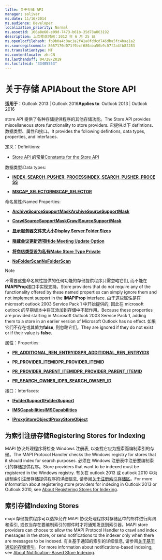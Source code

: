 ```yaml
---
title: 关于存储 API
manager: soliver
ms.date: 11/16/2014
ms.audience: Developer
localization_priority: Normal
ms.assetid: 166a8e60-e09d-7473-b61b-35d78a863192
description: 上次修改时间：2012 年 6 月 25 日
ms.openlocfilehash: fb9b0a4c8ac1a2f41a0fddcd746dba5fc4bae1a2
ms.sourcegitcommit: 8657170d071f9bcf680aba50b9c07f2a4fb82283
ms.translationtype: MT
ms.contentlocale: zh-CN
ms.lasthandoff: 04/28/2019
ms.locfileid: "33405553"
---
```

# <a name="about-the-store-api"></a><span data-ttu-id="528f3-103">关于存储 API</span><span class="sxs-lookup"><span data-stu-id="528f3-103">About the Store API</span></span>

  
  
<span data-ttu-id="528f3-104">**适用于**：Outlook 2013 | Outlook 2016</span><span class="sxs-lookup"><span data-stu-id="528f3-104">**Applies to**: Outlook 2013 | Outlook 2016</span></span> 
  
<span data-ttu-id="528f3-105">store API 提供了各种存储提供程序的其他存储功能。</span><span class="sxs-lookup"><span data-stu-id="528f3-105">The Store API provides miscellaneous store functionality to store providers.</span></span> <span data-ttu-id="528f3-106">它提供以下 defintions、数据类型、属性和接口。</span><span class="sxs-lookup"><span data-stu-id="528f3-106">It provides the following defintions, data types, properties, and interfaces.</span></span>
  
<span data-ttu-id="528f3-107">定义：</span><span class="sxs-lookup"><span data-stu-id="528f3-107">Definitions:</span></span>
  
- [<span data-ttu-id="528f3-108">Store API 的常量</span><span class="sxs-lookup"><span data-stu-id="528f3-108">Constants for the Store API</span></span>](mapi-constants.md)
    
<span data-ttu-id="528f3-109">数据类型:</span><span class="sxs-lookup"><span data-stu-id="528f3-109">Data types:</span></span>
  
- <span data-ttu-id="528f3-110">**[INDEX_SEARCH_PUSHER_PROCESS](index_search_pusher_process.md)**</span><span class="sxs-lookup"><span data-stu-id="528f3-110">**[INDEX_SEARCH_PUSHER_PROCESS](index_search_pusher_process.md)**</span></span>
    
- <span data-ttu-id="528f3-111">**[MSCAP_SELECTOR](mscap_selector.md)**</span><span class="sxs-lookup"><span data-stu-id="528f3-111">**[MSCAP_SELECTOR](mscap_selector.md)**</span></span>
    
<span data-ttu-id="528f3-112">命名属性:</span><span class="sxs-lookup"><span data-stu-id="528f3-112">Named Properties:</span></span>
  
- <span data-ttu-id="528f3-113">**[ArchiveSourceSupportMask](archivesourcesupportmask.md)**</span><span class="sxs-lookup"><span data-stu-id="528f3-113">**[ArchiveSourceSupportMask](archivesourcesupportmask.md)**</span></span>
    
- <span data-ttu-id="528f3-114">**[CrawlSourceSupportMask](crawlsourcesupportmask.md)**</span><span class="sxs-lookup"><span data-stu-id="528f3-114">**[CrawlSourceSupportMask](crawlsourcesupportmask.md)**</span></span>
    
- <span data-ttu-id="528f3-115">**[显示服务器文件夹大小](display-server-folder-sizes-property.md)**</span><span class="sxs-lookup"><span data-stu-id="528f3-115">**[Display Server Folder Sizes](display-server-folder-sizes-property.md)**</span></span>
    
- <span data-ttu-id="528f3-116">**[隐藏会议更新选项](hide-meeting-update-option-property.md)**</span><span class="sxs-lookup"><span data-stu-id="528f3-116">**[Hide Meeting Update Option](hide-meeting-update-option-property.md)**</span></span>
    
- <span data-ttu-id="528f3-117">**[将商店类型设为私有](make-store-type-private-property.md)**</span><span class="sxs-lookup"><span data-stu-id="528f3-117">**[Make Store Type Private](make-store-type-private-property.md)**</span></span>
    
- <span data-ttu-id="528f3-118">**[NoFolderScan](nofolderscan.md)**</span><span class="sxs-lookup"><span data-stu-id="528f3-118">**[NoFolderScan](nofolderscan.md)**</span></span>
    
> [!NOTE]
> <span data-ttu-id="528f3-119">不需要这些命名属性提供的任何功能的存储提供程序只需忽略它们, 而不能在**IMAPIProp**接口中实现支持。</span><span class="sxs-lookup"><span data-stu-id="528f3-119">Store providers that do not require any of the functionality offered by these named properties can simply ignore them and not implement support in the **IMAPIProp** interface.</span></span> <span data-ttu-id="528f3-120">由于这些属性是在 microsoft outlook 2003 Service Pack 1 中开始提供的, 因此在 microsoft outlook 的早期版本中将其添加到存储中不起作用。</span><span class="sxs-lookup"><span data-stu-id="528f3-120">Because these properties are provided starting in Microsoft Outlook 2003 Service Pack 1, adding them to a store in an earlier version of Microsoft Outlook has no effect.</span></span> <span data-ttu-id="528f3-121">如果它们不存在或其值为**false**, 则忽略它们。</span><span class="sxs-lookup"><span data-stu-id="528f3-121">They are ignored if they do not exist or if their value is **false**.</span></span> 
  
<span data-ttu-id="528f3-122">属性：</span><span class="sxs-lookup"><span data-stu-id="528f3-122">Properties:</span></span>
  
- <span data-ttu-id="528f3-123">**[PR_ADDITIONAL_REN_ENTRYIDS](pidtagadditionalrenentryids-canonical-property.md)**</span><span class="sxs-lookup"><span data-stu-id="528f3-123">**[PR_ADDITIONAL_REN_ENTRYIDS](pidtagadditionalrenentryids-canonical-property.md)**</span></span>
    
- <span data-ttu-id="528f3-124">**[PR_PROVIDER_ITEMID](pidtagprovideritemid-canonical-property.md)**</span><span class="sxs-lookup"><span data-stu-id="528f3-124">**[PR_PROVIDER_ITEMID](pidtagprovideritemid-canonical-property.md)**</span></span>
    
- <span data-ttu-id="528f3-125">**[PR_PROVIDER_PARENT_ITEMID](pidtagproviderparentitemid-canonical-property.md)**</span><span class="sxs-lookup"><span data-stu-id="528f3-125">**[PR_PROVIDER_PARENT_ITEMID](pidtagproviderparentitemid-canonical-property.md)**</span></span>
    
- <span data-ttu-id="528f3-126">**[PR_SEARCH_OWNER_ID](pidtagsearchownerid-canonical-property.md)**</span><span class="sxs-lookup"><span data-stu-id="528f3-126">**[PR_SEARCH_OWNER_ID](pidtagsearchownerid-canonical-property.md)**</span></span>
    
<span data-ttu-id="528f3-127">接口：</span><span class="sxs-lookup"><span data-stu-id="528f3-127">Interfaces:</span></span>
  
- <span data-ttu-id="528f3-128">**[IFolderSupport](ifoldersupportiunknown.md)**</span><span class="sxs-lookup"><span data-stu-id="528f3-128">**[IFolderSupport](ifoldersupportiunknown.md)**</span></span>
    
- <span data-ttu-id="528f3-129">**[IMSCapabilities](imscapabilitiesiunknown.md)**</span><span class="sxs-lookup"><span data-stu-id="528f3-129">**[IMSCapabilities](imscapabilitiesiunknown.md)**</span></span>
    
- <span data-ttu-id="528f3-130">**[IProxyStoreObject](iproxystoreobject.md)**</span><span class="sxs-lookup"><span data-stu-id="528f3-130">**[IProxyStoreObject](iproxystoreobject.md)**</span></span>
    
## <a name="registering-stores-for-indexing"></a><span data-ttu-id="528f3-131">为索引注册存储</span><span class="sxs-lookup"><span data-stu-id="528f3-131">Registering Stores for Indexing</span></span>

<span data-ttu-id="528f3-132">MAPI 协议处理程序将检查 Windows 注册表, 以查找它应为搜索而编制索引的存储。</span><span class="sxs-lookup"><span data-stu-id="528f3-132">The MAPI Protocol Handler checks the Windows registry for stores that it should index for search purposes.</span></span> <span data-ttu-id="528f3-133">必须在 Windows 注册表中注册要编制索引的存储提供程序。</span><span class="sxs-lookup"><span data-stu-id="528f3-133">Store providers that want to be indexed must be registered in the Windows registry.</span></span> <span data-ttu-id="528f3-134">有关在 outlook 2013 或 outlook 2010 中为编制索引注册存储提供程序的详细信息, 请参阅[关于注册索引存储区](about-registering-stores-for-indexing.md)。</span><span class="sxs-lookup"><span data-stu-id="528f3-134">For more information about registering store providers for indexing in Outlook 2013 or Outlook 2010, see [About Registering Stores for Indexing](about-registering-stores-for-indexing.md).</span></span>
  
## <a name="indexing-stores"></a><span data-ttu-id="528f3-135">索引存储</span><span class="sxs-lookup"><span data-stu-id="528f3-135">Indexing Stores</span></span>

<span data-ttu-id="528f3-136">mapi 存储提供程序可以选择允许 MAPI 协议处理程序对存储区中的邮件进行爬网和索引, 或仅当存在要编制索引的邮件时才将通知发送到索引器。</span><span class="sxs-lookup"><span data-stu-id="528f3-136">MAPI store providers can choose to allow the MAPI Protocol Handler to crawl and index messages in the store, or send notifications to the indexer only when there are messages to be indexed.</span></span> <span data-ttu-id="528f3-137">有关基于通知的索引的详细信息, 请参阅[关于基于通知的存储索引](about-notification-based-store-indexing.md)。</span><span class="sxs-lookup"><span data-stu-id="528f3-137">For more information about notifications-based indexing, see [About Notification-Based Store Indexing](about-notification-based-store-indexing.md).</span></span>
  

